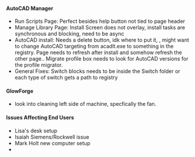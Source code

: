 #### AutoCAD Manager
- Run Scripts Page: Perfect besides help button not tied to page header
- Manage Library Page: Install Screen does not overlay, install tasks are synchronous and blocking, need to be async
- AutoCAD install: Needs a delete button, idk where to put it, , might want to change AutoCAD targeting from acadlt.exe to something in the registry. Page needs to refresh after install and somehow refresh the other page.. Migrate profile box needs to look for AutoCAD versions for the profile migrator.
- General Fixes: Switch blocks needs to be inside the Switch folder or each type of switch gets a path to registry
#### GlowForge
-  look into cleaning left side of machine, specfically the fan.
#### Issues Affecting End Users
- Lisa's desk setup
- Isaiah Siemens/Rockwell issue
- Mark Holt new computer setup
- 
